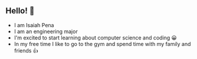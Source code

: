 ## Hello! 👋
- I am Isaiah Pena
- I am an engineering major
- I'm excited to start learning about computer science and coding 😀
- In my free time I like to go to the gym and spend time with my family and friends 👍

<!--
**isaiahpena/isaiahpena** is a ✨ _special_ ✨ repository because its `README.md` (this file) appears on your GitHub profile.

Here are some ideas to get you started:

- 🔭 I’m currently working on ...
- 🌱 I’m currently learning ...
- 👯 I’m looking to collaborate on ...
- 🤔 I’m looking for help with ...
- 💬 Ask me about ...
- 📫 How to reach me: ...
- 😄 Pronouns: ...
- ⚡ Fun fact: ...
-->
